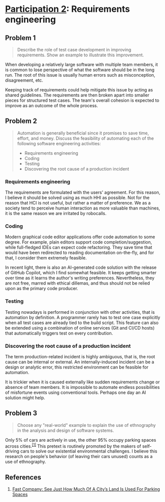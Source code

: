 # [Participation 2](https://github.com/hendraanggrian/IIT-CS487/blob/assets/lect3.pdf): Requirements engineering

## Problem 1

> Describe the role of test case development in improving requirements. Show an
  example to illustrate this improvement.

When developing a relatively large software with multiple team members, it is
common to lose perspective of what the software should be in the long run. The
root of this issue is usually human errors such as misconception, disagreement,
etc.

Keeping track of requirements could help mitigate this issue by acting as shared
guidelines. The requirements are then broken apart into smaller pieces for
structured test cases. The team's overall cohesion is expected to improve as an
outcome of the whole process.

## Problem 2

> Automation is generally beneficial since it promises to save time, effort, and
  money. Discuss the feasibility of automating each of the following software
  engineering activities:
>
> - Requirements engineering
> - Coding
> - Testing
> - Discovering the root cause of a production incident

### Requirements engineering

The requirements are formulated with the users' agreement. For this reason, I
believe it should be solved using as much HHI as possible. Not for the reason
that HCI is not useful, but rather a matter of preference. We as a society tend
to perceive human interaction as more valuable than machines, it is the same
reason we are irritated by robocalls.

### Coding

Modern graphical code editor applications offer code automation to some degree.
For example, plain editors support code completion/suggestion, while
full-fledged IDEs can expect code refactoring. They save time that would have
been redirected to reading documentation on-the-fly, and for that, I consider
them extremely feasible.

In recent light, there is also an AI-generated code solution with the release of
GitHub Copilot, which I find somewhat feasible. It keeps getting smarter over
time as it learns the author's writing preferences. Nevertheless, they are not
free, marred with ethical dillemas, and thus should not be relied upon as the
primary code producer.

### Testing

Testing nowadays is performed in conjunction with other activities, that is
automation by definition. A programmer rarely has to test one case explicitly
when all test cases are already tied to the build script. This feature can also
be extended using a combination of online services (Git and CI/CD hosts) that
automatically triggers test on every contribution.

### Discovering the root cause of a production incident

The term production-related incident is highly ambiguous, that is, the root
cause can be internal or external. An internally-induced incident can be a
design or analytic error, this restricted environment can be feasible for
automation.

It is trickier when it is caused externally like sudden requirements change or
absence of team members. It is impossible to automate endless possibilities of
misfortune events using conventional tools. Perhaps one day an AI solution might
help.

## Problem 3

> Choose any "real-world" example to explain the use of ethnography in the
  analysis and design of software systems.

Only 5% of cars are actively in use, the other 95% occupy parking spaces across
cities.<sup>[\[1\]]</sup> This pretext is routinely promoted by the makers of
self-driving cars to solve our existential environmental challenges. I believe
this research on people's behavior (of leaving their cars unused) counts as a
use of ethnography.

## References

1.  [Fast Company: See Just How Much Of A City’s Land Is Used For Parking Spaces](https://www.fastcompany.com/40441392/see-just-how-much-of-a-citys-land-is-used-for-parking-spaces/)

[\[1\]]: https://www.fastcompany.com/40441392/see-just-how-much-of-a-citys-land-is-used-for-parking-spaces/

